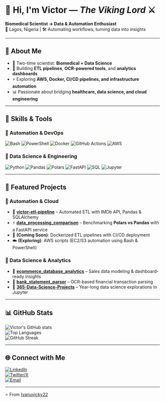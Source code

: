# 👋 Hi, I'm Victor — *The Viking Lord* ⚔️

**Biomedical Scientist → Data & Automation Enthusiast**  
📍 Lagos, Nigeria | 🛠️ Automating workflows, turning data into insights  

---

## 🚀 About Me
- 🧪 Two-time scientist: **Biomedical + Data Science**
- 🔄 Building **ETL pipelines**, **OCR-powered tools**, and **analytics dashboards**
- ⚡ Exploring **AWS, Docker, CI/CD pipelines, and infrastructure automation**
- 📊 Passionate about bridging **healthcare, data science, and cloud engineering**

---

## 🔧 Skills & Tools

### 🔹 Automation & DevOps
![Bash](https://img.shields.io/badge/Bash-4EAA25?style=for-the-badge&logo=gnu-bash&logoColor=white)
![PowerShell](https://img.shields.io/badge/PowerShell-5391FE?style=for-the-badge&logo=powershell&logoColor=white)
![Docker](https://img.shields.io/badge/Docker-2496ED?style=for-the-badge&logo=docker&logoColor=white)
![GitHub Actions](https://img.shields.io/badge/GitHub_Actions-2088FF?style=for-the-badge&logo=github-actions&logoColor=white)
![AWS](https://img.shields.io/badge/AWS-FF9900?style=for-the-badge&logo=amazon-aws&logoColor=white)

### 🔹 Data Science & Engineering
![Python](https://img.shields.io/badge/Python-3776AB?style=for-the-badge&logo=python&logoColor=white)
![Pandas](https://img.shields.io/badge/Pandas-150458?style=for-the-badge&logo=pandas)
![Polars](https://img.shields.io/badge/Polars-FF7F0E?style=for-the-badge)
![FastAPI](https://img.shields.io/badge/FastAPI-005571?style=for-the-badge&logo=fastapi)
![SQL](https://img.shields.io/badge/SQL-4479A1?style=for-the-badge&logo=database&logoColor=white)
![Jupyter](https://img.shields.io/badge/Jupyter-F37626?style=for-the-badge&logo=jupyter&logoColor=white)

---

## 📌 Featured Projects

### 🔹 Automation & Cloud
- 🔄 [**victor-etl-pipeline**](https://github.com/Iyanuvicky22/victor-etl-pipeline) – Automated ETL with IMDb API, Pandas & SQLAlchemy  
- ⚡ [**data_processing_comparison**](https://github.com/Iyanuvicky22/data_processing_comparison) – Benchmarking **Polars vs Pandas** with a FastAPI service  
- 🐳 **(Coming Soon)**: Dockerized ETL pipelines with CI/CD deployment  
- ☁️ **(Exploring)**: AWS scripts (EC2/S3 automation using Bash & PowerShell)  

### 🔹 Data Science & Analytics
- 🛒 [**ecommerce_database_analytics**](https://github.com/Iyanuvicky22/ecommerce_database_analytics) – Sales data modeling & dashboard-ready insights  
- 🏦 [**bank_statement_parser**](https://github.com/Iyanuvicky22/bank_statement_parser) – OCR-based financial transaction parsing  
- 📓 [**365-Data-Science-Projects**](https://github.com/Iyanuvicky22/365-Data-Science-Projects) – Year-long data science explorations in Jupyter  

---

## 📊 GitHub Stats

![Victor's GitHub stats](https://github-readme-stats.vercel.app/api?username=Iyanuvicky22&show_icons=true&theme=tokyonight)  
![Top Languages](https://github-readme-stats.vercel.app/api/top-langs/?username=Iyanuvicky22&layout=compact&theme=tokyonight)  
![GitHub Streak](https://streak-stats.demolab.com?user=Iyanuvicky22&theme=tokyonight)

---

## 🌐 Connect with Me

[![LinkedIn](https://img.shields.io/badge/LinkedIn-blue?style=for-the-badge&logo=linkedin)](https://linkedin.com/in/YOURPROFILE)  
[![Twitter/X](https://img.shields.io/badge/Twitter-black?style=for-the-badge&logo=x)](https://twitter.com/iyanuvicky)  
[![Email](https://img.shields.io/badge/Email-D14836?style=for-the-badge&logo=gmail&logoColor=white)](mailto:your.email@example.com)

---

⭐ From [Iyanuvicky22](https://github.com/Iyanuvicky22)

